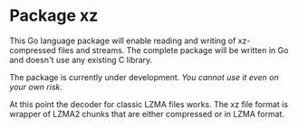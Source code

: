 # Package xz

This Go language package will enable reading and writing of
xz-compressed files and streams. The complete package will be written in
Go and doesn't use any existing C library.

The package is currently under development. *You cannot use it even on
your own risk.*

At this point the decoder for classic LZMA files works. The xz file
format is wrapper of LZMA2 chunks that are either compressed or in LZMA
format.
